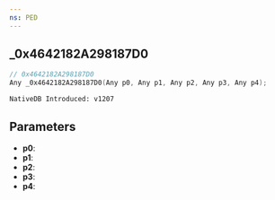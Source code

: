 ```yaml
---
ns: PED
---
```

## _0x4642182A298187D0

```c
// 0x4642182A298187D0
Any _0x4642182A298187D0(Any p0, Any p1, Any p2, Any p3, Any p4);
```

```
NativeDB Introduced: v1207
```

## Parameters
* **p0**:
* **p1**:
* **p2**:
* **p3**:
* **p4**:
